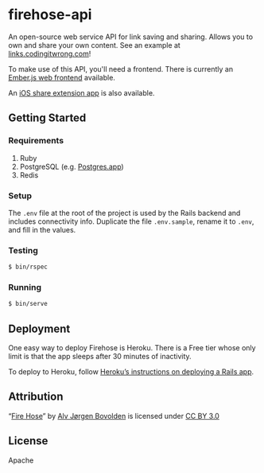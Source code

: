 # firehose-api

An open-source web service API for link saving and sharing. Allows you to own and share your own content. See an example at [links.codingitwrong.com](https://links.codingitwrong.com)!

To make use of this API, you'll need a frontend. There is currently an [Ember.js web frontend](https://github.com/CodingItWrong/firehose-ember) available.

An [iOS share extension app](https://github.com/CodingItWrong/Hydrant) is also available.

## Getting Started

### Requirements

1. Ruby
1. PostgreSQL (e.g. [Postgres.app][postgres-app])
1. Redis

### Setup

The `.env` file at the root of the project is used by the Rails backend and includes connectivity info. Duplicate the file `.env.sample`, rename it to `.env`, and fill in the values.

### Testing

```sh
$ bin/rspec
```

### Running

```sh
$ bin/serve
```

## Deployment

One easy way to deploy Firehose is Heroku. There is a Free tier whose only limit is that the app sleeps after 30 minutes of inactivity.

To deploy to Heroku, follow [Heroku’s instructions on deploying a Rails app](https://devcenter.heroku.com/articles/getting-started-with-rails5).

## Attribution

“[Fire Hose](https://thenounproject.com/term/fire-hose/14726/)” by [Alv Jørgen Bovolden](https://thenounproject.com/Alvbovo/) is licensed under [CC BY 3.0](https://creativecommons.org/licenses/by/3.0/)

## License

Apache

[postgres-app]: http://postgresapp.com
[foreman]: https://github.com/ddollar/foreman
